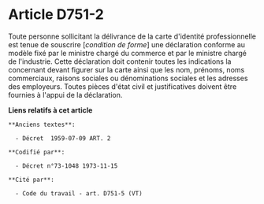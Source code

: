 # Article D751-2

Toute personne sollicitant la délivrance de la carte d'identité professionnelle est tenue de souscrire [*condition de forme*]
une déclaration conforme au modèle fixé par le ministre chargé du commerce et par le ministre chargé de l'industrie. Cette
déclaration doit contenir toutes les indications la concernant devant figurer sur la carte ainsi que les nom, prénoms, noms
commerciaux, raisons sociales ou dénominations sociales et les adresses des employeurs. Toutes pièces d'état civil et
justificatives doivent être fournies à l'appui de la déclaration.

**Liens relatifs à cet article**

	**Anciens textes**:

	  - Décret  1959-07-09 ART. 2

	**Codifié par**:

	  - Décret n°73-1048 1973-11-15

	**Cité par**:

	  - Code du travail - art. D751-5 (VT)
